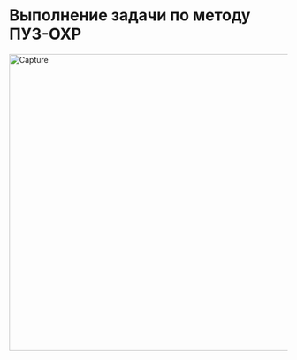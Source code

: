 # Выполнение задачи по методу ПУЗ-ОХР

<img width="537" alt="Capture" src="https://github.com/skidrow8852/pusokher/assets/94503407/9a3ecb5c-ebdc-4628-971f-ca301961e47a">
